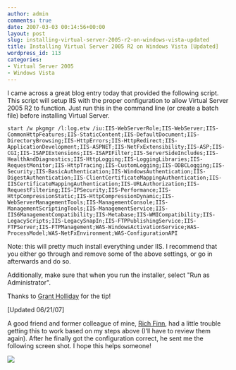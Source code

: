 ```yaml
---
author: admin
comments: true
date: 2007-03-03 00:14:56+00:00
layout: post
slug: installing-virtual-server-2005-r2-on-windows-vista-updated
title: Installing Virtual Server 2005 R2 on Windows Vista [Updated]
wordpress_id: 113
categories:
- Virtual Server 2005
- Windows Vista
---
```


I came across a great blog entry today that provided the following script. This script will setup IIS with the proper configuration to allow Virtual Server 2005 R2 to function. Just run this in the command line (or create a batch file) before installing Virtual Server.

	start /w pkgmgr /l:log.etw /iu:IIS-WebServerRole;IIS-WebServer;IIS-CommonHttpFeatures;IIS-StaticContent;IIS-DefaultDocument;IIS-DirectoryBrowsing;IIS-HttpErrors;IIS-HttpRedirect;IIS-ApplicationDevelopment;IIS-ASPNET;IIS-NetFxExtensibility;IIS-ASP;IIS-CGI;IIS-ISAPIExtensions;IIS-ISAPIFilter;IIS-ServerSideIncludes;IIS-HealthAndDiagnostics;IIS-HttpLogging;IIS-LoggingLibraries;IIS-RequestMonitor;IIS-HttpTracing;IIS-CustomLogging;IIS-ODBCLogging;IIS-Security;IIS-BasicAuthentication;IIS-WindowsAuthentication;IIS-DigestAuthentication;IIS-ClientCertificateMappingAuthentication;IIS-IISCertificateMappingAuthentication;IIS-URLAuthorization;IIS-RequestFiltering;IIS-IPSecurity;IIS-Performance;IIS-HttpCompressionStatic;IIS-HttpCompressionDynamic;IIS-WebServerManagementTools;IIS-ManagementConsole;IIS-ManagementScriptingTools;IIS-ManagementService;IIS-IIS6ManagementCompatibility;IIS-Metabase;IIS-WMICompatibility;IIS-LegacyScripts;IIS-LegacySnapIn;IIS-FTPPublishingService;IIS-FTPServer;IIS-FTPManagement;WAS-WindowsActivationService;WAS-ProcessModel;WAS-NetFxEnvironment;WAS-ConfigurationAPI

Note: this will pretty much install everything under IIS. I recommend that you either go through and remove some of the above settings, or go in afterwards and do so.

Additionally, make sure that when you run the installer, select "Run as Administrator".

Thanks to [Grant Holliday](http://www.holliday.com.au/blog/installing-virtual-server-2005-on-vista-5365.html) for the tip!

[Updated 06/21/07]

A good friend and former colleague of mine, [Rich Finn](http://rfinn.spaces.live.com/), had a little trouble getting this to work based on my steps above (I'll have to review them again). After he finally got the configuration correct, he sent me the following screen shot. I hope this helps someone!

![](http://images.wadewegner.com/wordpress/content/binary/iis.gif)